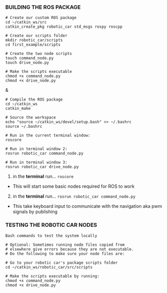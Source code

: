 ### BUILDING THE ROS PACKAGE

```
# Create our custom ROS package
cd ~/catkin_ws/src
catkin_create_pkg robotic_car std_msgs rospy roscpp

# Create our scripts folder
mkdir robotic_car/scripts
cd first_example/scripts

# Create the two node scripts
touch command_node.py
touch drive_node.py

# Make the scripts executable
chmod +x command_node.py
chmod +x drive_node.py
```
& 
``` 
# Compile the ROS package
cd ~/catkin_ws
catkin_make

# Source the workspace
echo "source ~/catkin_ws/devel/setup.bash" >> ~/.bashrc
source ~/.bashrc

# Run in the current terminal window:
roscore

# Run in terminal window 2:
rosrun robotic_car command_node.py

# Run in terminal window 3:
rosrun robotic_car drive_node.py
```

1. in the **terminal** run... ```roscore```
  - This will start some basic nodes required for ROS to work
2. in the **terminal** run... ```rosrun robotic_car command_node.py```
  - This  take keyboard input to communicate with the navigation aka pwm signals by publishing 

### TESTING THE ROBOTIC CAR NODES
```
Bash commands to test the system locally

# Optional: Sometimes running node files copied from 
# elsewhere give errors because they are not executable. 
# Do the following to make sure your node files are:

# Go to your robotic car's package scripts folder
cd ~/catkin_ws/robotic_car/src/scripts

# Make the scripts executable by running:
chmod +x command_node.py
chmod +x drive_node.py
```
